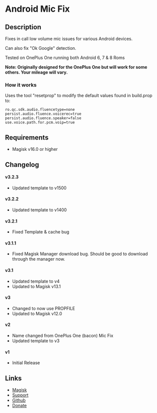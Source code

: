 # Android Mic Fix
## Description
Fixes in call low volume mic issues for various Android devices.

Can also fix "Ok Google" detection.

Tested on OnePlus One running both Android 6, 7 & 8 Roms

**Note: Originally designed for the OnePlus One but will work for some others. Your mileage will vary.**

### How it works
Uses the tool "resetprop" to modify the default values found in build.prop to:

	ro.qc.sdk.audio.fluencetype=none
	persist.audio.fluence.voicerec=true  
	persist.audio.fluence.speaker=false  
	use.voice.path.for.pcm.voip=true

## Requirements
* Magisk v16.0 or higher

## Changelog 
#### v3.2.3
* Updated template to v1500
#### v3.2.2
* Updated template to v1400
#### v3.2.1
* Fixed Template & cache bug
#### v3.1.1
* Fixed Magisk Manager download bug. Should be good to download through the manager now.
#### v3.1
* Updated template to v4
* Updated to Magisk v13.1
#### v3
* Changed to now use PROPFILE
* Updated to Magisk v12.0
#### v2
* Name changed from OnePlus One (bacon) Mic Fix
* Updated template to v3
#### v1
* Initial Release

## Links
* [Magisk](http://forum.xda-developers.com/apps/magisk/official-magisk-v7-universal-systemless-t3473445)
* [Support](http://forum.xda-developers.com/apps/magisk/module-oneplus-one-bacon-mic-fix-t3503128)
* [Github](https://github.com/Magisk-Modules-Repo/bacon-mic-fix)
* [Donate](https://www.paypal.me/Nomelas)
